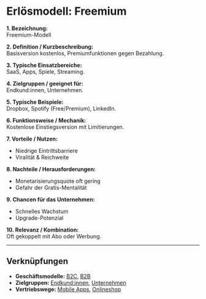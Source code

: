 # Erlösmodell: Freemium

**1. Bezeichnung:**  
Freemium-Modell  

**2. Definition / Kurzbeschreibung:**  
Basisversion kostenlos, Premiumfunktionen gegen Bezahlung.  

**3. Typische Einsatzbereiche:**  
SaaS, Apps, Spiele, Streaming.  

**4. Zielgruppen / geeignet für:**  
Endkund:innen, Unternehmen.  

**5. Typische Beispiele:**  
Dropbox, Spotify (Free/Premium), LinkedIn.  

**6. Funktionsweise / Mechanik:**  
Kostenlose Einstiegsversion mit Limitierungen.  

**7. Vorteile / Nutzen:**  
- Niedrige Eintrittsbarriere  
- Viralität & Reichweite  

**8. Nachteile / Herausforderungen:**  
- Monetarisierungsquote oft gering  
- Gefahr der Gratis-Mentalität  

**9. Chancen für das Unternehmen:**  
- Schnelles Wachstum  
- Upgrade-Potenzial  

**10. Relevanz / Kombination:**  
Oft gekoppelt mit Abo oder Werbung.  

---

## Verknüpfungen
- **Geschäftsmodelle:** [B2C](../business-models/b2c.md), [B2B](../business-models/b2b.md)
- **Zielgruppen:** [Endkund:innen](../zielgruppen/endkundinnen.md), [Unternehmen](../zielgruppen/unternehmen.md)
- **Vertriebswege:** [Mobile Apps](../vertriebswege/mobile-apps.md), [Onlineshop](../vertriebswege/onlineshop.md)
